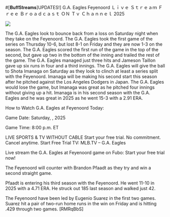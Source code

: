 #[𝐁𝐮𝐟𝐟𝐒𝐭𝐫𝐞𝐚𝐦𝐬]UPDATES!] G.A. Eagles Feyenoord Ｌｉｖｅ Ｓｔｒｅａｍ Ｆｒｅｅ Ｂｒｏａｄｃａｓｔ ＯＮ Ｔｖ Ｃｈａｎｎｅｌ  2025  
  
  
[![](https://i.imgur.com/qSNzIqt.png)](https://movie.rssnews.media/LxJiBBh.php)  
  
The G.A. Eagles look to bounce back from a loss on Saturday night when they take on the Feyenoord. The G.A. Eagles took the first game of the series on Thursday 10-6, but lost 8-1 on Friday and they are now 1-3 on the season. The G.A. Eagles scored the first run of the game in the top of the second, but gave up two in the bottom of the inning and trailed the rest of the game. The G.A. Eagles managed just three hits and Jameson Taillon gave up six runs in four and a third innings. The G.A. Eagles will give the ball to Shota Imanaga on Saturday as they look to clinch at least a series split with the Feyenoord. Imanaga will be making his second start this season after he pitched against the Los Angeles Dodgers in Japan. The G.A. Eagles would lose the game, but Imanaga was great as he pitched four innings without giving up a hit. Imanaga is in his second season with the G.A. Eagles and he was great in 2025 as he went 15-3 with a 2.91 ERA.

How to Watch G.A. Eagles at Feyenoord Today:

Game Date: Saturday, , 2025

Game Time: 8:00 p.m. ET

LIVE SPORTS & TV WITHOUT CABLE
Start your free trial. No commitment. Cancel anytime.
Start Free Trial
TV: MLB.TV – G.A. Eagles

Live stream the G.A. Eagles at Feyenoord game on Fubo: Start your free trial now!

The Feyenoord will counter with Brandon Pfaadt as they try and win a second straight game.

Pfaadt is entering his third season with the Feyenoord. He went 11-10 in 2025 with a 4.71 ERA. He struck out 185 last season and walked just 42.

The Feyenoord have been led by Eugenio Suarez in the first two games. Suarez hit a pair of two-run home runs in the win on Friday and is hitting .429 through two games. [RMRqBbS]